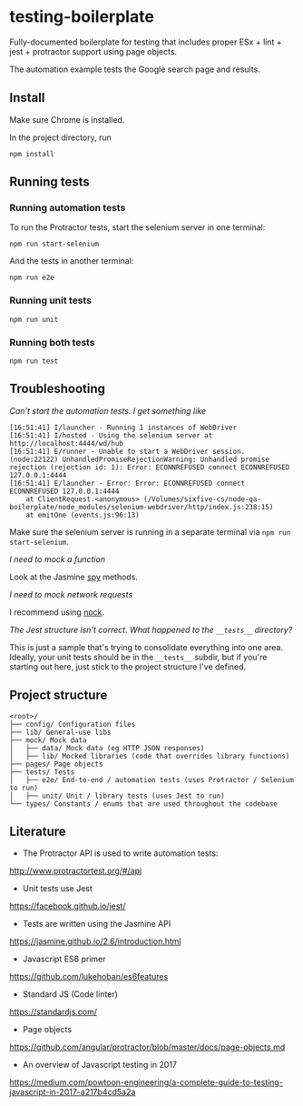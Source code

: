 # testing-boilerplate

Fully-documented boilerplate for testing that includes proper ESx + lint + jest + protractor support using page objects.

The automation example tests the Google search page and results.

## Install

Make sure Chrome is installed.

In the project directory, run

`npm install`

## Running tests

### Running automation tests

To run the Protractor tests, start the selenium server in one terminal:

`npm run start-selenium`

And the tests in another terminal:

`npm run e2e`

### Running unit tests

`npm run unit`

### Running both tests

`npm run test`

## Troubleshooting

*Can't start the automation tests. I get something like*

```
[16:51:41] I/launcher - Running 1 instances of WebDriver
[16:51:41] I/hosted - Using the selenium server at http://localhost:4444/wd/hub
[16:51:41] E/runner - Unable to start a WebDriver session.
(node:22122) UnhandledPromiseRejectionWarning: Unhandled promise rejection (rejection id: 1): Error: ECONNREFUSED connect ECONNREFUSED 127.0.0.1:4444
[16:51:41] E/launcher - Error: Error: ECONNREFUSED connect ECONNREFUSED 127.0.0.1:4444
    at ClientRequest.<anonymous> (/Volumes/sixfive-cs/node-qa-boilerplate/node_modules/selenium-webdriver/http/index.js:238:15)
    at emitOne (events.js:96:13)
```

Make sure the selenium server is running in a separate terminal via `npm run start-selenium`.

*I need to mock a function*

Look at the Jasmine [spy](https://jasmine.github.io/2.6/introduction.html#section-Spies) methods.

*I need to mock network requests*

I recommend using [nock](https://github.com/node-nock/nock).

*The Jest structure isn't correct. What happened to the `__tests__` directory?*

This is just a sample that's trying to consolidate everything into one area. Ideally, your unit tests should be in the
`__tests__` subdir, but if you're starting out here, just stick to the project structure I've defined.

## Project structure

```
<root>/
├── config/ Configuration files
├── lib/ General-use libs
├── mock/ Mock data
│   ├── data/ Mock data (eg HTTP JSON responses)
│   ├── lib/ Mocked libraries (code that overrides library functions)
├── pages/ Page objects
├── tests/ Tests
│   ├── e2e/ End-to-end / automation tests (uses Protractor / Selenium to run)
│   ├── unit/ Unit / library tests (uses Jest to run)
└── types/ Constants / enums that are used throughout the codebase
```

## Literature

- The Protractor API is used to write automation tests:

http://www.protractortest.org/#/api

- Unit tests use Jest

https://facebook.github.io/jest/

- Tests are written using the Jasmine API

https://jasmine.github.io/2.6/introduction.html

- Javascript ES6 primer

https://github.com/lukehoban/es6features

- Standard JS (Code linter)

https://standardjs.com/

- Page objects

https://github.com/angular/protractor/blob/master/docs/page-objects.md

- An overview of Javascript testing in 2017

https://medium.com/powtoon-engineering/a-complete-guide-to-testing-javascript-in-2017-a217b4cd5a2a

